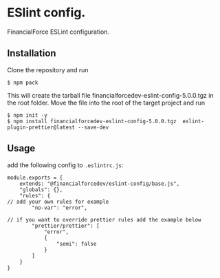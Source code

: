 # ESlint config.

FinancialForce ESLint configuration.

## Installation
Clone the repository and run

```
$ npm pack
```

This will create the tarball file financialforcedev-eslint-config-5.0.0.tgz in the root folder. Move the file into the root of the target project
and run

```
$ npm init -y
$ npm install financialforcedev-eslint-config-5.0.0.tgz  eslint-plugin-prettier@latest --save-dev
```

## Usage

add the following config to ```.eslintrc.js```:
```
module.exports = {
	extends: "@financialforcedev/eslint-config/base.js",
	"globals": {},
	"rules": {
// add your own rules for example
		"no-var": "error",

// if you want to override prettier rules add the example below
		"prettier/prettier": [
			"error",
			{
				"semi": false
			}
		]
	}
}
```